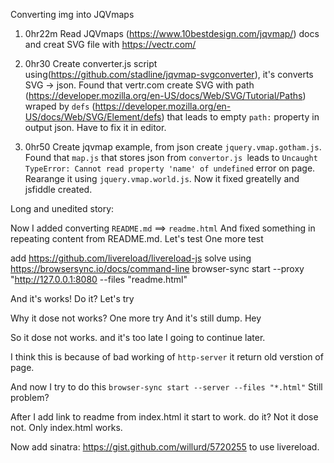 Converting img into JQVmaps

1. 0hr22m Read JQVmaps (https://www.10bestdesign.com/jqvmap/) docs and creat SVG file with https://vectr.com/ 

2. 0hr30 Create converter.js script using(https://github.com/stadline/jqvmap-svgconverter), it's converts SVG -> json. Found that vertr.com create SVG with path (https://developer.mozilla.org/en-US/docs/Web/SVG/Tutorial/Paths) wraped by `defs` (https://developer.mozilla.org/en-US/docs/Web/SVG/Element/defs) that leads to empty `path:` property in output json. Have to fix it in editor.

3. 0hr50 Create jqvmap example, from json create `jquery.vmap.gotham.js`. Found that `map.js` that stores json from `convertor.js `leads to `Uncaught TypeError: Cannot read property 'name' of undefined` error on page. Rearange it using `jquery.vmap.world.js`. Now it fixed greatelly and jsfiddle created.


Long and unedited story: 

Now I added converting `README.md` ==> `readme.html`
And fixed something in repeating content from README.md. Let's test
One more test

add https://github.com/livereload/livereload-js
solve using https://browsersync.io/docs/command-line
browser-sync start --proxy "http://127.0.0.1:8080 --files "readme.html"

And it's works!
Do it? Let's try

Why it dose not works?
One more try And it's still dump. Hey

So it dose not works. and it's too late I going to continue later.

I think this is because of bad working of `http-server` it return old verstion of page.

And now I try to do this `browser-sync start --server --files "*.html"`
Still problem?

After I add link to readme from index.html it start to work. do it?
Not it dose not. Only index.html works.

Now add sinatra: https://gist.github.com/willurd/5720255
to use livereload.


